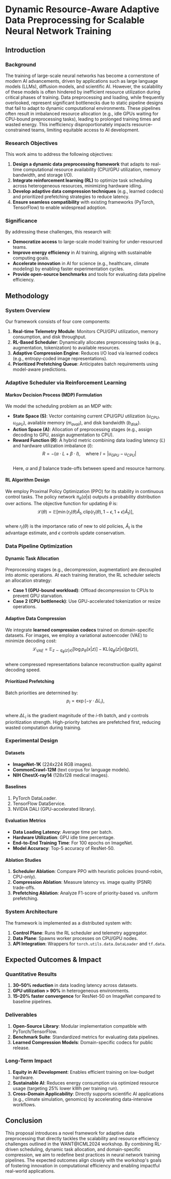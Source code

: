 # Dynamic Resource-Aware Adaptive Data Preprocessing for Scalable Neural Network Training

## Introduction

### Background  
The training of large-scale neural networks has become a cornerstone of modern AI advancements, driven by applications such as large language models (LLMs), diffusion models, and scientific AI. However, the scalability of these models is often hindered by inefficient resource utilization during critical phases of training. Data preprocessing and loading, while frequently overlooked, represent significant bottlenecks due to static pipeline designs that fail to adapt to dynamic computational environments. These pipelines often result in imbalanced resource allocation (e.g., idle GPUs waiting for CPU-bound preprocessing tasks), leading to prolonged training times and wasted energy. This inefficiency disproportionately impacts resource-constrained teams, limiting equitable access to AI development.  

### Research Objectives  
This work aims to address the following objectives:  
1. **Design a dynamic data preprocessing framework** that adapts to real-time computational resource availability (CPU/GPU utilization, memory bandwidth, and storage I/O).  
2. **Integrate reinforcement learning (RL)** to optimize task scheduling across heterogeneous resources, minimizing hardware idling.  
3. **Develop adaptive data compression techniques** (e.g., learned codecs) and prioritized prefetching strategies to reduce latency.  
4. **Ensure seamless compatibility** with existing frameworks (PyTorch, TensorFlow) to enable widespread adoption.  

### Significance  
By addressing these challenges, this research will:  
- **Democratize access** to large-scale model training for under-resourced teams.  
- **Improve energy efficiency** in AI training, aligning with sustainable computing goals.  
- **Accelerate innovation** in AI for science (e.g., healthcare, climate modeling) by enabling faster experimentation cycles.  
- **Provide open-source benchmarks** and tools for evaluating data pipeline efficiency.  

## Methodology  

### System Overview  
Our framework consists of four core components:  
1. **Real-time Telemetry Module**: Monitors CPU/GPU utilization, memory consumption, and disk throughput.  
2. **RL-Based Scheduler**: Dynamically allocates preprocessing tasks (e.g., augmentation, tokenization) to available resources.  
3. **Adaptive Compression Engine**: Reduces I/O load via learned codecs (e.g., entropy-coded image representations).  
4. **Prioritized Prefetching Queue**: Anticipates batch requirements using model-aware predictions.  

### Adaptive Scheduler via Reinforcement Learning  
#### Markov Decision Process (MDP) Formulation  
We model the scheduling problem as an MDP with:  
- **State Space (S)**: Vector containing current CPU/GPU utilization ($u_{CPU}$, $u_{GPU}$), available memory ($m_{avail}$), and disk bandwidth ($b_{disk}$).  
- **Action Space (A)**: Allocation of preprocessing stages (e.g., assign decoding to GPU, assign augmentation to CPU).  
- **Reward Function (R)**: A hybrid metric combining data loading latency ($L$) and hardware utilization imbalance ($I$):  
  $$R = -\left(\alpha \cdot L + \beta \cdot I\right), \quad \text{where } I = \left|u_{GPU} - u_{CPU}\right|$$  
  Here, $\alpha$ and $\beta$ balance trade-offs between speed and resource harmony.  

#### RL Algorithm Design  
We employ Proximal Policy Optimization (PPO) for its stability in continuous control tasks. The policy network $\pi_\theta(a|s)$ outputs a probability distribution over actions. The objective function for updating $\theta$ is:  
$$\mathcal{L}(\theta) = \mathbb{E}\left[\min\left(r_t(\theta) \hat{A}_t, \text{clip}(r_t(\theta), 1-\epsilon, 1+\epsilon)\hat{A}_t\right)\right],$$  
where $r_t(\theta)$ is the importance ratio of new to old policies, $\hat{A}_t$ is the advantage estimate, and $\epsilon$ controls update conservatism.  

### Data Pipeline Optimization  

#### Dynamic Task Allocation  
Preprocessing stages (e.g., decompression, augmentation) are decoupled into atomic operations. At each training iteration, the RL scheduler selects an allocation strategy:  
- **Case 1 (GPU-bound workload)**: Offload decompression to CPUs to prevent GPU starvation.  
- **Case 2 (CPU bottleneck)**: Use GPU-accelerated tokenization or resize operations.  

#### Adaptive Data Compression  
We integrate **learned compression codecs** trained on domain-specific datasets. For images, we employ a variational autoencoder (VAE) to minimize decoding cost:  
$$\mathcal{L}_{VAE} = \mathbb{E}_{z \sim q_\phi(z|x)}[\log p_\theta(x|z)] - \text{KL}(q_\phi(z|x) \| p(z)),$$  
where compressed representations balance reconstruction quality against decoding speed.  

#### Prioritized Prefetching  
Batch priorities are determined by:  
$$p_i = \exp\left(-\gamma \cdot \Delta L_i\right),$$  
where $\Delta L_i$ is the gradient magnitude of the $i$-th batch, and $\gamma$ controls prioritization strength. High-priority batches are prefetched first, reducing wasted computation during training.  

### Experimental Design  

#### Datasets  
- **ImageNet-1K** (224x224 RGB images).  
- **CommonCrawl-12M** (text corpus for language models).  
- **NIH ChestX-ray14** (128x128 medical images).  

#### Baselines  
1. PyTorch DataLoader.  
2. TensorFlow DataService.  
3. NVIDIA DALI (GPU-accelerated library).  

#### Evaluation Metrics  
- **Data Loading Latency**: Average time per batch.  
- **Hardware Utilization**: GPU idle time percentage.  
- **End-to-End Training Time**: For 100 epochs on ImageNet.  
- **Model Accuracy**: Top-5 accuracy of ResNet-50.  

#### Ablation Studies  
1. **Scheduler Ablation**: Compare PPO with heuristic policies (round-robin, CPU-only).  
2. **Compression Ablation**: Measure latency vs. image quality (PSNR) trade-offs.  
3. **Prefetching Ablation**: Analyze F1-score of priority-based vs. uniform prefetching.  

### System Architecture  
The framework is implemented as a distributed system with:  
1. **Control Plane**: Runs the RL scheduler and telemetry aggregator.  
2. **Data Plane**: Spawns worker processes on CPU/GPU nodes.  
3. **API Integration**: Wrappers for `torch.utils.data.DataLoader` and `tf.data`.  

## Expected Outcomes & Impact  

### Quantitative Results  
1. **30–50% reduction** in data loading latency across datasets.  
2. **GPU utilization > 90%** in heterogeneous environments.  
3. **15–20% faster convergence** for ResNet-50 on ImageNet compared to baseline pipelines.  

### Deliverables  
1. **Open-Source Library**: Modular implementation compatible with PyTorch/TensorFlow.  
2. **Benchmark Suite**: Standardized metrics for evaluating data pipelines.  
3. **Learned Compression Models**: Domain-specific codecs for public release.  

### Long-Term Impact  
1. **Equity in AI Development**: Enables efficient training on low-budget hardware.  
2. **Sustainable AI**: Reduces energy consumption via optimized resource usage (targeting 25% lower kWh per training run).  
3. **Cross-Domain Applicability**: Directly supports scientific AI applications (e.g., climate simulation, genomics) by accelerating data-intensive workflows.  

## Conclusion  
This proposal introduces a novel framework for adaptive data preprocessing that directly tackles the scalability and resource efficiency challenges outlined in the WANT@ICML2024 workshop. By combining RL-driven scheduling, dynamic task allocation, and domain-specific compression, we aim to redefine best practices in neural network training pipelines. The expected outcomes align closely with the workshop's goals of fostering innovation in computational efficiency and enabling impactful real-world applications.